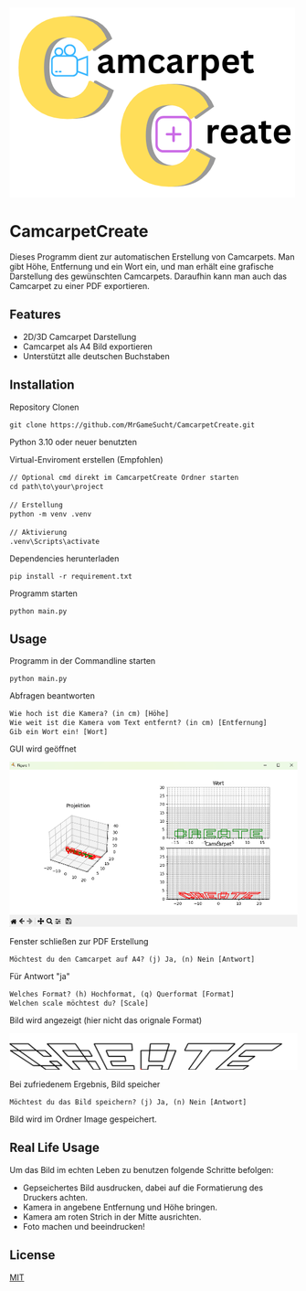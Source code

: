 
![Logo](https://github.com/MrGameSucht/CamcarpetCreate/blob/main/CamcarpetCreateLogo.png)


# CamcarpetCreate

Dieses Programm dient zur automatischen Erstellung von Camcarpets. Man gibt Höhe, Entfernung und ein Wort ein, und man erhält eine grafische Darstellung des gewünschten Camcarpets. Daraufhin kann man auch das Camcarpet zu einer PDF exportieren.





## Features

- 2D/3D Camcarpet Darstellung
- Camcarpet als A4 Bild exportieren
- Unterstützt alle deutschen Buchstaben


## Installation

Repository Clonen
```
git clone https://github.com/MrGameSucht/CamcarpetCreate.git
```

Python 3.10 oder neuer benutzten

Virtual-Enviroment erstellen (Empfohlen)
```
// Optional cmd direkt im CamcarpetCreate Ordner starten
cd path\to\your\project

// Erstellung
python -m venv .venv

// Aktivierung
.venv\Scripts\activate
```

Dependencies herunterladen
```
pip install -r requirement.txt
```

Programm starten
```
python main.py
```
    
## Usage

Programm in der Commandline starten
```
python main.py
```

Abfragen beantworten
```
Wie hoch ist die Kamera? (in cm) [Höhe]
Wie weit ist die Kamera vom Text entfernt? (in cm) [Entfernung]
Gib ein Wort ein! [Wort]
```

GUI wird geöffnet

![Darstellung](https://github.com/MrGameSucht/CamcarpetCreate/blob/main/CamcarpetGUI.png)

Fenster schließen zur PDF Erstellung
```
Möchtest du den Camcarpet auf A4? (j) Ja, (n) Nein [Antwort]
```

Für Antwort "ja"
```
Welches Format? (h) Hochformat, (q) Querformat [Format]
Welchen scale möchtest du? [Scale]
```

Bild wird angezeigt (hier nicht das orignale Format)

![Bild](https://github.com/MrGameSucht/CamcarpetCreate/blob/main/CamcarpetA4.png)

Bei zufriedenem Ergebnis, Bild speicher
```
Möchtest du das Bild speichern? (j) Ja, (n) Nein [Antwort]
```
Bild wird im Ordner Image gespeichert.
## Real Life Usage

Um das Bild im echten Leben zu benutzen folgende Schritte befolgen:

- Gepseichertes Bild ausdrucken, dabei auf die Formatierung des Druckers achten.
- Kamera in angebene Entfernung und Höhe bringen.
- Kamera am roten Strich in der Mitte ausrichten.
- Foto machen und beeindrucken!
## License

[MIT](https://choosealicense.com/licenses/mit/)

